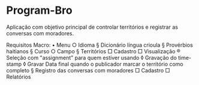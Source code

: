 # Program-Bro
Aplicação com objetivo principal de controlar territórios e registrar as conversas com moradores.


Requisitos Macro: 
    • Menu 
        ○ Idioma 
          § Dicionário língua crioula 
          § Provérbios haitianos 
          § Curso 
        ○ Campo 
          § Territórios 
              □ Cadastro 
              □ Visualização 
                  ® Seleção com "assignment" para quem estiver usando 
                        ◊ Gravação do time-stamp 
                        ◊ Gravar Data final quando o publicador marcar o território como completo 
          § Registro das conversas com moradores 
              □ Cadastro 
              □ Relatórios
